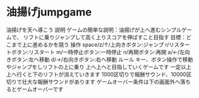 # 油揚げjumpgame
油揚げを天へ導こう
説明
ゲームの簡単な説明：油揚げが上へ進むシンプルゲームで、
リフトに乗りジャンプして高く上りスコアを伸ばすこと目指す
目標：どこまで上に進めるかを競う
操作
space/z/↑/上向きボタン:ジャンプ
r/リスタートボタン:リスタート
m/一時停止ボタン:一時停止
n/再開ボタン:再開
a/←/左向きボタン:左へ移動
d/→/右向きボタン:右へ移動
ルール
キー、ボタン操作で移動やジャンプをしリフトの上に乗り
上へ上へと目指していくゲームです
一定以上上へ行くと下のリフトが消えていきます
1000区切りで報酬サウンド、10000区切りで壮大な報酬サウンドがあります
ゲームオーバー条件は下の画面外へ落ちるとゲームオーバーです
